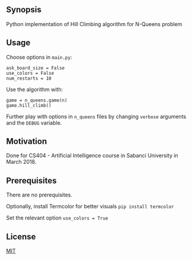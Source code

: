 ## Synopsis

Python implementation of Hill Climbing algorithm for N-Queens problem

## Usage
Choose options in `main.py`:

```
ask_board_size = False
use_colors = False
num_restarts = 10
```
Use the algorithm with:
```
game = n_queens.game(n)
game.hill_climb()
```
Further play with options in `n_queens` files by changing `verbose` arguments and the `DEBUG` variable.

## Motivation

Done for CS404 - Artificial Intelligence course in Sabanci University in March 2018.

## Prerequisites

There are no prerequisites.

Optionally, install Termcolor for better visuals
`pip install termcolor`

Set the relevant option
`use_colors = True`

## License

[MIT](./LICENSE)
